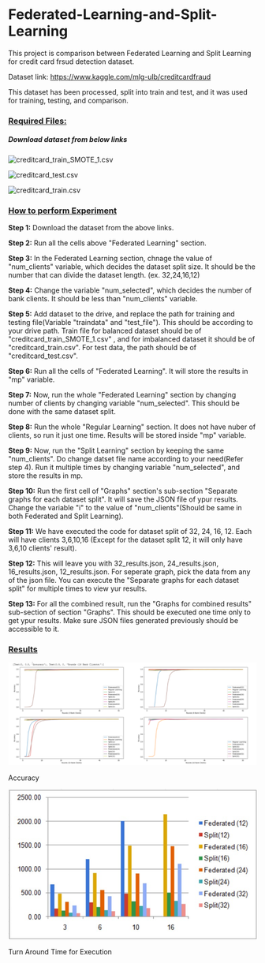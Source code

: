 # Federated-Learning-and-Split-Learning
This project is comparison between Federated Learning and Split Learning for credit card frsud detection dataset.

Dataset link: https://www.kaggle.com/mlg-ulb/creditcardfraud

This dataset has been processed, split into train and test, and it was used for training, testing, and comparison.

### <ins>**Required Files:**</ins>
##### Download dataset from below links
![creditcard_train_SMOTE_1.csv](https://drive.google.com/file/d/1vEFjrA5I08dVPEslMVixJG0Kjl9bW44V/view?usp=sharing)

![creditcard_test.csv](https://drive.google.com/file/d/1rJlgEOpakousK-83fKKNg9xrjfPvU8sf/view?usp=sharing)

![creditcard_train.csv](https://drive.google.com/file/d/1nnRE2v7J-zt5xyR9dy9QCwE1cShkDKH9/view?usp=sharing)

### <ins>**How to perform Experiment**</ins>
**Step 1:** Download the dataset from the above links.

**Step 2:** Run all the cells above "Federated Learning" section.

**Step 3:** In the Federated Learning section, chnage the value of "num_clients" variable, which decides the dataset split size. It should be the number that can divide the dataset length. (ex. 32,24,16,12)

**Step 4:** Change the variable "num_selected", which decides the number of bank clients. It should be less than "num_clients" variable. 

**Step 5:** Add dataset to the drive, and replace the path for training and testing file(Variable "traindata" and "test_file"). This should be according to your drive path. Train file for balanced dataset should be of "creditcard_train_SMOTE_1.csv" , and for imbalanced dataset it should be of "creditcard_train.csv". For test data, the path should be of "creditcard_test.csv".

**Step 6:** Run all the cells of "Federated Learning". It will store the results in "mp" variable.

**Step 7:** Now, run the whole "Federated Learning" section by changing number of clients by changing variable "num_selected". This should be done with the same dataset split.

**Step 8:** Run the whole "Regular Learning" section. It does not have nuber of clients, so run it just one time. Results will be stored inside "mp" variable.

**Step 9:** Now, run the "Split Learning" section by keeping the same "num_clients". Do change datset file name according to your need(Refer step 4). Run it multiple times by changing variable "num_selected", and store the results in mp. 

**Step 10:** Run the first cell of "Graphs" section's sub-section "Separate graphs for each dataset split". It will save the JSON file of ypur results. Change the variable "i" to the value of "num_clients"(Should be same in both Federated and Split Learning).

**Step 11:** We have executed the code for dataset split of 32, 24, 16, 12. Each will have clients 3,6,10,16 (Except for the dataset split 12, it will only have 3,6,10 clients' result).

**Step 12:** This will leave you with 32_results.json, 24_results.json, 16_results.json, 12_results.json. For seperate graph, pick the data from any of the json file. You can execute the "Separate graphs for each dataset split" for multiple times to view yur results.

**Step 13:** For all the combined result, run the "Graphs for combined results" sub-section of section "Graphs". This should be executed one time only to get ypur results. Make sure JSON files generated previously should be accessible to it.

### <ins>**Results**</ins>

![Accuracy](https://github.com/phet2309/Federated-Learning-and-Split-Learning/blob/main/Experiment_Results/Combined%20Graphs/Accuracy.png)

Accuracy

![Turn Around Time](https://github.com/phet2309/Federated-Learning-and-Split-Learning/blob/main/Experiment_Results/TAT.jpeg)

Turn Around Time for Execution
